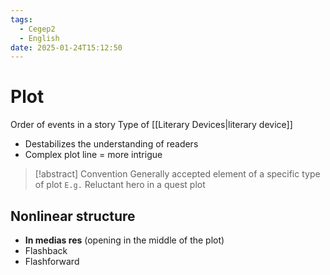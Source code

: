 ```yaml
---
tags:
  - Cegep2
  - English
date: 2025-01-24T15:12:50
---
```


# Plot

Order of events in a story
Type of [[Literary Devices|literary device]]

- Destabilizes the understanding of readers
- Complex plot line = more intrigue

> [!abstract] Convention
> Generally accepted element of a specific type of plot
> `E.g.` Reluctant hero in a quest plot

## Nonlinear structure

- **In medias res** (opening in the middle of the plot)
- Flashback
- Flashforward